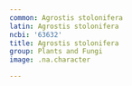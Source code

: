 ```yaml
---
common: Agrostis stolonifera
latin: Agrostis stolonifera
ncbi: '63632'
title: Agrostis stolonifera
group: Plants and Fungi
image: .na.character

---
```

